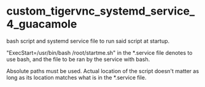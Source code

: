 # custom_tigervnc_systemd_service_4_guacamole
bash script and systemd service file to run said script at startup.

"ExecStart=/usr/bin/bash /root/startme.sh" in the *.service file denotes to use bash, and the file to be ran by the service with bash.

Absolute paths must be used.
Actual location of the script doesn't matter as long as its location matches what is in the *.service file.
